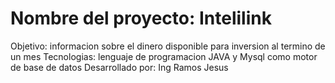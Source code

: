 # Nombre del proyecto: Intelilink
Objetivo: informacion sobre el dinero disponible para inversion al termino de un mes
Tecnologias: lenguaje de programacion JAVA y Mysql como motor de base de datos
Desarrollado por: Ing Ramos Jesus
